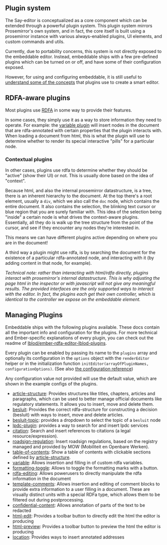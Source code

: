 ## Plugin system

The Say-editor is conceptualized as a core component which can be extended through a powerful plugin system.
This plugin system mirrors Prosemirror's own system, and in fact, the core itself is built using
a prosemirror instance with various always-enabled plugins, UI elements, and custom commands and utils.

Currently, due to portability concerns, this system is not directly exposed to the embeddable editor.
Instead, embeddable ships with a few pre-defined plugins which can be turned on or off, and have
some of their configuration exposed.

However, for using and configuring embeddable, it is still useful to [understand some of the concepts](/docs/rdfa.md)
that plugins use to create a smart editor.

## RDFA-aware plugins

Most plugins use [RDFA](/docs/rdfa.md) in some way to provide their features.

In some cases, they simply use it as a way to store information they need to operate.
For example: the [variable plugin](/docs/plugins/variable-plugin.md) will insert
nodes in the document that are rdfa-annotated with certain properties
that the plugin interacts with.
When loading a document from html, this is what the plugin will use to determine whether to render
its special interactive "pills" for a particular node.

### Contextual plugins

In other cases, plugins use rdfa to determine whether they should be "active" (show their UI) or not.
This is usually done based on the idea of "context".

Because html, and also the internal prosemirror datastructure, is a tree, there is an inherent hierarchy to the document.
At the top there's a root element, usually a `div`, which we also call the `doc` node, which contains the entire document.
It also contains the selection, the blinking text cursor or blue region that you are surely familiar with.
This idea of the selection being "inside" a certain node is what drives the context-aware plugins.
Essentially, all they do is walk up the tree structure from the point of the cursor, and see if they encounter
any nodes they're interested in.

This means we can have different plugins active depending on where you are in the document!

A third way a plugin might use rdfa, is by searching the document for the existence of a particular rdfa-annotated node,
and interacting with it (by adding content in that node, for example).

_Technical note: rather than interacting with html/rdfa directly, plugins interact with prosemirror's internal datastructure.
This is why adjusting the page html in the inspector or with javascript will not give any meaningful results. The provided interfaces are the only supported ways to interact with the
editor. In fact, the plugins each get their own controller, which is identical to the
controller we expose on the embeddable element._

## Managing Plugins

Embeddable ships with the following plugins available.
These docs contain all the important info and configuration for the plugins. For more technical and Ember-specific explanations of every plugin, you can check out the readme of [lblod/ember-rdfa-editor-lblod-plugins](https://github.com/lblod/ember-rdfa-editor-lblod-plugins).

Every plugin can be enabled by passing its name to the `plugins` array and optionally its configuration in the `options` object with the `renderEditor` helper or in the initialization function `initEditor(arrayOfPluginNames, configurationOptions)`. (See also [the configuration reference](/docs/configuration.md))

Any configuration value not provided will use the default value, which are shown in the example configs of the plugins.

- [article-structure](/docs/plugins/article-structure-plugin.md): Provides structures like titles, chapters, articles and paragraphs, which can be used to better manage official documents like regulatory statements. It allows you to insert, move and delete them.
- [besluit](/docs/plugins/besluit-plugin.md): Provides the correct rdfa-structure for constructing a decision (besluit) with ways to insert, move and delete articles.
- [besluit-topic](/docs/plugins/besluit-topic-plugin.md): provides a dropdown to
  select the topic of a `besluit` node
- [lpdc-plugin](/docs/plugins/lpdc-plugin.md): provides a way to search for and
  insert lpdc services
- [citation](/docs/plugins/citation-plugin.md): Search and insert references to citations (a legal resource/expression).
- [roadsign-regulation](/docs/plugins/roadsign-regulation-plugin.md): Insert roadsign regulations, based on the registry managed and provided by MOW (Mobiliteit en Openbare Werken).
- [table-of-contents](/docs/plugins/table-of-contents-plugin.md): Show a table of contents with clickable sections defined by [article-structure](./docs/plugins/article-structure-plugin.md).
- [variable](/docs/plugins/variable-plugin.md): Allows insertion and filling in of custom rdfa variables.
- [formatting-toggle](/docs/plugins/formatting-toggle-plugin.md): Allows to toggle the formatting marks with a button.
- [rdfa-editing](/docs/plugins/rdfa-editing-plugin.md): Allows powerusers to
  directly manipulate the rdfa information in the document
- [template-comments](/docs/plugins/template-comments-plugin.md): Allows insertion and editing of comment blocks to provide extra information to a user filling in a document. These are visually distinct units with a special RDFa type, which allows them to be filtered out during postprocessing.
- [confidential-content](/docs/plugins/confidential-content-plugin.md): Allows annotation of parts of the text to be redacted
- [html-edit](/docs/plugins/html-edit-plugin.md): Provides a toolbar button to
  directly edit the html the editor is producing
- [html-preview](/docs/plugins/html-preview-plugin.md): Provides a toolbar button to preview the html the editor is producing
- [location](/docs/plugins/location-plugin.md): Provides ways to insert annotated addresses
